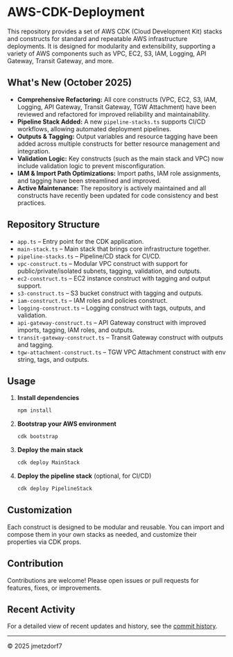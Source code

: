 # AWS-CDK-Deployment

This repository provides a set of AWS CDK (Cloud Development Kit) stacks and constructs for standard and repeatable AWS infrastructure deployments. It is designed for modularity and extensibility, supporting a variety of AWS components such as VPC, EC2, S3, IAM, Logging, API Gateway, Transit Gateway, and more.

## What's New (October 2025)

- **Comprehensive Refactoring:** All core constructs (VPC, EC2, S3, IAM, Logging, API Gateway, Transit Gateway, TGW Attachment) have been reviewed and refactored for improved reliability and maintainability.
- **Pipeline Stack Added:** A new `pipeline-stacks.ts` supports CI/CD workflows, allowing automated deployment pipelines.
- **Outputs & Tagging:** Output variables and resource tagging have been added across multiple constructs for better resource management and integration.
- **Validation Logic:** Key constructs (such as the main stack and VPC) now include validation logic to prevent misconfiguration.
- **IAM & Import Path Optimizations:** Import paths, IAM role assignments, and tagging have been streamlined and improved.
- **Active Maintenance:** The repository is actively maintained and all constructs have recently been updated for code consistency and best practices.

## Repository Structure

- `app.ts` – Entry point for the CDK application.
- `main-stack.ts` – Main stack that brings core infrastructure together.
- `pipeline-stacks.ts` – Pipeline/CD stack for CI/CD.
- `vpc-construct.ts` – Modular VPC construct with support for public/private/isolated subnets, tagging, validation, and outputs.
- `ec2-construct.ts` – EC2 instance construct with tagging and output support.
- `s3-construct.ts` – S3 bucket construct with tagging and outputs.
- `iam-construct.ts` – IAM roles and policies construct.
- `logging-construct.ts` – Logging construct with tags, outputs, and validation.
- `api-gateway-construct.ts` – API Gateway construct with improved imports, tagging, IAM roles, and outputs.
- `transit-gateway-construct.ts` – Transit Gateway construct with outputs and tagging.
- `tgw-attachment-construct.ts` – TGW VPC Attachment construct with env string, tags, and outputs.

## Usage

1. **Install dependencies**
   ```bash
   npm install
   ```
2. **Bootstrap your AWS environment**
   ```bash
   cdk bootstrap
   ```
3. **Deploy the main stack**
   ```bash
   cdk deploy MainStack
   ```
4. **Deploy the pipeline stack** (optional, for CI/CD)
   ```bash
   cdk deploy PipelineStack
   ```

## Customization

Each construct is designed to be modular and reusable. You can import and compose them in your own stacks as needed, and customize their properties via CDK props.

## Contribution

Contributions are welcome! Please open issues or pull requests for features, fixes, or improvements.

## Recent Activity

For a detailed view of recent updates and history, see the [commit history](https://github.com/jmetzdorf7/AWS-CDK-Deployment/commits?sort=updated).

---

© 2025 jmetzdorf7
